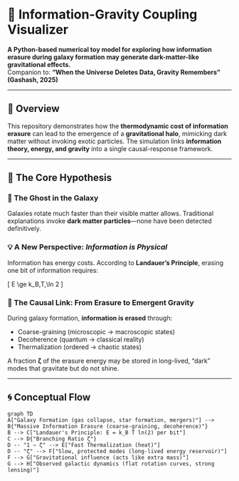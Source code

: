 # 🌌 Information-Gravity Coupling Visualizer

**A Python-based numerical toy model for exploring how information erasure during galaxy formation may generate dark-matter-like gravitational effects.**  
Companion to: **“When the Universe Deletes Data, Gravity Remembers” (Gashash, 2025)**

---

## 🚀 Overview
This repository demonstrates how the **thermodynamic cost of information erasure** can lead to the emergence of a **gravitational halo**, mimicking dark matter without invoking exotic particles. The simulation links **information theory, energy, and gravity** into a single causal-response framework.

---

## 🧩 The Core Hypothesis

### 👻 The Ghost in the Galaxy
Galaxies rotate much faster than their visible matter allows. Traditional explanations invoke **dark matter particles**—none have been detected definitively.

### 💡 A New Perspective: *Information is Physical*
Information has energy costs. According to **Landauer’s Principle**, erasing one bit of information requires:

\[
E \ge k_B\,T\,\ln 2
\]

### 🔗 The Causal Link: From Erasure to Emergent Gravity
During galaxy formation, **information is erased** through:
- Coarse-graining (microscopic → macroscopic states)
- Decoherence (quantum → classical reality)
- Thermalization (ordered → chaotic states)

A fraction **ζ** of the erasure energy may be stored in long-lived, “dark” modes that gravitate but do not shine.

---

## 🌀 Conceptual Flow

```mermaid
graph TD
A["Galaxy Formation (gas collapse, star formation, mergers)"] --> B{"Massive Information Erasure (coarse-graining, decoherence)"}
B --> C["Landauer's Principle: E = k_B T ln(2) per bit"]
C --> D{"Branching Ratio ζ"}
D -- "1 − ζ" --> E["Fast Thermalization (heat)"]
D -- "ζ" --> F["Slow, protected modes (long-lived energy reservoir)"]
F --> G["Gravitational influence (acts like extra mass)"]
G --> H["Observed galactic dynamics (flat rotation curves, strong lensing)"]

